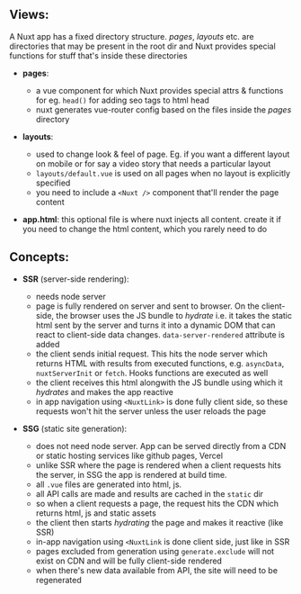 ## Views:

A Nuxt app has a fixed directory structure. _pages_, _layouts_ etc. are directories that may be present in the root dir and Nuxt provides special functions for stuff that's inside these directories

- **pages**:

  - a vue component for which Nuxt provides special attrs & functions for eg. `head()` for adding seo tags to html head
  - nuxt generates vue-router config based on the files inside the _pages_ directory

- **layouts**:

  - used to change look & feel of page. Eg. if you want a different layout on mobile or for say a video story that needs a particular layout
  - `layouts/default.vue` is used on all pages when no layout is explicitly specified
  - you need to include a `<Nuxt />` component that'll render the page content

- **app.html**: this optional file is where nuxt injects all content. create it if you need to change the html content, which you rarely need to do

## Concepts:

- **SSR** (server-side rendering):
  - needs node server
  - page is fully rendered on server and sent to browser. On the client-side, the browser uses the JS bundle to _hydrate_ i.e. it takes the static html sent by the server and turns it into a dynamic DOM that can react to client-side data changes. `data-server-rendered` attribute is added
  - the client sends initial request. This hits the node server which returns HTML with results from executed functions, e.g. `asyncData`, `nuxtServerInit` or `fetch`. Hooks functions are executed as well
  - the client receives this html alongwith the JS bundle using which it _hydrates_ and makes the app reactive
  - in app navigation using `<NuxtLink>` is done fully client side, so these requests won't hit the server unless the user reloads the page

- **SSG** (static site generation):
  - does not need node server. App can be served directly from a CDN or static hosting services like github pages, Vercel
  - unlike SSR where the page is rendered when a client requests hits the server, in SSG the app is rendered at build time.
  - all `.vue` files are generated into html, js.
  - all API calls are made and results are cached in the `static` dir
  - so when a client requests a page, the request hits the CDN which returns html, js and static assets
  - the client then starts _hydrating_ the page and makes it reactive (like SSR)
  - in-app navigation using `<NuxtLink` is done client side, just like in SSR
  - pages excluded from generation using `generate.exclude` will not exist on CDN and will be fully client-side rendered
  - when there's new data available from API, the site will need to be regenerated 